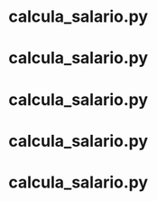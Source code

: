 # calcula_salario.py
# calcula_salario.py
# calcula_salario.py
# calcula_salario.py
# calcula_salario.py
